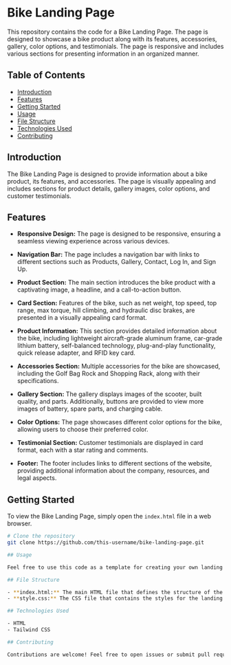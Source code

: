 # Bike Landing Page

This repository contains the code for a Bike Landing Page. The page is designed to showcase a bike product along with its features, accessories, gallery, color options, and testimonials. The page is responsive and includes various sections for presenting information in an organized manner.

## Table of Contents
- [Introduction](#introduction)
- [Features](#features)
- [Getting Started](#getting-started)
- [Usage](#usage)
- [File Structure](#file-structure)
- [Technologies Used](#technologies-used)
- [Contributing](#contributing)

## Introduction

The Bike Landing Page is designed to provide information about a bike product, its features, and accessories. The page is visually appealing and includes sections for product details, gallery images, color options, and customer testimonials.

## Features

- **Responsive Design:** The page is designed to be responsive, ensuring a seamless viewing experience across various devices.

- **Navigation Bar:** The page includes a navigation bar with links to different sections such as Products, Gallery, Contact, Log In, and Sign Up.

- **Product Section:** The main section introduces the bike product with a captivating image, a headline, and a call-to-action button.

- **Card Section:** Features of the bike, such as net weight, top speed, top range, max torque, hill climbing, and hydraulic disc brakes, are presented in a visually appealing card format.

- **Product Information:** This section provides detailed information about the bike, including lightweight aircraft-grade aluminum frame, car-grade lithium battery, self-balanced technology, plug-and-play functionality, quick release adapter, and RFID key card.

- **Accessories Section:** Multiple accessories for the bike are showcased, including the Golf Bag Rock and Shopping Rack, along with their specifications.

- **Gallery Section:** The gallery displays images of the scooter, built quality, and parts. Additionally, buttons are provided to view more images of battery, spare parts, and charging cable.

- **Color Options:** The page showcases different color options for the bike, allowing users to choose their preferred color.

- **Testimonial Section:** Customer testimonials are displayed in card format, each with a star rating and comments.
- **Footer:** The footer includes links to different sections of the website, providing additional information about the company, resources, and legal aspects.

## Getting Started

To view the Bike Landing Page, simply open the `index.html` file in a web browser.

```bash
# Clone the repository
git clone https://github.com/this-username/bike-landing-page.git

## Usage

Feel free to use this code as a template for creating your own landing pages. Modify the content, styles, and structure to suit your needs.

## File Structure

- **index.html:** The main HTML file that defines the structure of the landing page.
- **style.css:** The CSS file that contains the styles for the landing page.

## Technologies Used

- HTML
- Tailwind CSS

## Contributing

Contributions are welcome! Feel free to open issues or submit pull requests to improve the code or add new features.
